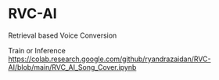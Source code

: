 # RVC-AI
Retrieval based Voice Conversion

Train or Inference
https://colab.research.google.com/github/ryandrazaidan/RVC-AI/blob/main/RVC_AI_Song_Cover.ipynb
